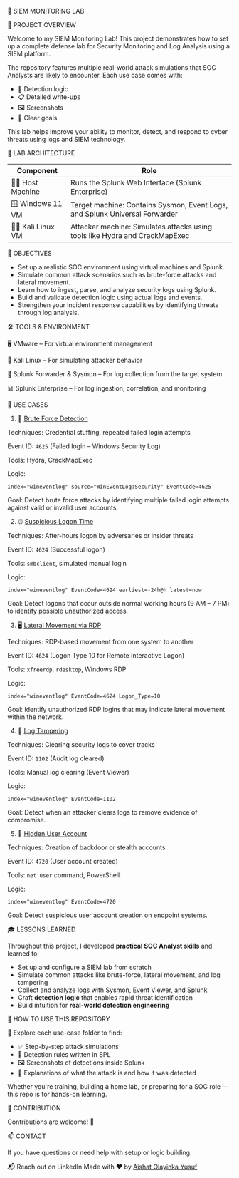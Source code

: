 🔐 SIEM MONITORING LAB



📝 PROJECT OVERVIEW

Welcome to my SIEM Monitoring Lab!
This project demonstrates how to set up a complete defense lab for Security Monitoring and Log Analysis using a SIEM platform.

The repository features multiple real-world attack simulations that SOC Analysts are likely to encounter. Each use case comes with:

* 🔎 Detection logic
* 📋 Detailed write-ups
* 🖼️ Screenshots
* 🎯 Clear goals

This lab helps improve your ability to monitor, detect, and respond to cyber threats using logs and SIEM technology.



🧭 LAB ARCHITECTURE

| Component               | Role                                                                       |
| ----------------------- | ---------------------------------------------------------------------------|
| 🧑‍💻 Host Machine        |  Runs the Splunk Web Interface (Splunk Enterprise)                          |
| 🪟 Windows 11 VM       | Target machine: Contains Sysmon, Event Logs, and Splunk Universal Forwarder |
| 🐱‍💻 Kali Linux VM    | Attacker machine: Simulates attacks using tools like Hydra and CrackMapExec  |



🎯 OBJECTIVES

* Set up a realistic SOC environment using virtual machines and Splunk.
* Simulate common attack scenarios such as brute-force attacks and lateral movement.
* Learn how to ingest, parse, and analyze security logs using Splunk.
* Build and validate detection logic using actual logs and events.
* Strengthen your incident response capabilities by identifying threats through log analysis.



🛠️ TOOLS & ENVIRONMENT

  🖥️  VMware – For virtual environment management
  
  🐧  Kali Linux – For simulating attacker behavior
  
  📡  Splunk Forwarder & Sysmon – For log collection from the target system
  
  📊  Splunk Enterprise – For log ingestion, correlation, and monitoring



🚨 USE CASES



1. 🔐 [Brute Force Detection](use-case-1-brute-force-detection/)

  Techniques: Credential stuffing, repeated failed login attempts
  
  Event ID: `4625` (Failed login – Windows Security Log)
  
  Tools: Hydra, CrackMapExec
  
  Logic:

  ```spl
  index="wineventlog" source="WinEventLog:Security" EventCode=4625
  ```
  Goal: Detect brute force attacks by identifying multiple failed login attempts against valid or invalid user accounts.



2. ⏰ [Suspicious Logon Time](use-case-2-suspicious-logon-time/)

  Techniques: After-hours logon by adversaries or insider threats

  Event ID: `4624` (Successful logon)
  
  Tools: `smbclient`, simulated manual login
  
  Logic:

  ```spl
  index="wineventlog" EventCode=4624 earliest=-24h@h latest=now
  ```
  Goal: Detect logons that occur outside normal working hours (9 AM – 7 PM) to identify possible unauthorized access.



3. 🖥️ [Lateral Movement via RDP](use-case-3-lateral-movement-rdp/)

  Techniques: RDP-based movement from one system to another
  
  Event ID: `4624` (Logon Type 10 for Remote Interactive Logon)
  
  Tools: `xfreerdp`, `rdesktop`, Windows RDP
  
  Logic:

  ```spl
  index="wineventlog" EventCode=4624 Logon_Type=10
  ```
  Goal: Identify unauthorized RDP logins that may indicate lateral movement within the network.



4. 📝 [Log Tampering](use-case-4-log-tampering/)

  Techniques: Clearing security logs to cover tracks
  
  Event ID: `1102` (Audit log cleared)
  
  Tools: Manual log clearing (Event Viewer)
  
  Logic:

  ```spl
  index="wineventlog" EventCode=1102
  ```
  Goal: Detect when an attacker clears logs to remove evidence of compromise.



5. 👤 [Hidden User Account](use-case-5-hidden-user-account/)

  Techniques: Creation of backdoor or stealth accounts
  
  Event ID: `4720` (User account created)
  
  Tools: `net user` command, PowerShell
  
  Logic:

  ```spl
  index="wineventlog" EventCode=4720
  ```
  Goal: Detect suspicious user account creation on endpoint systems.



🎓 LESSONS LEARNED

Throughout this project, I developed **practical SOC Analyst skills** and learned to:

* Set up and configure a SIEM lab from scratch
* Simulate common attacks like brute-force, lateral movement, and log tampering
* Collect and analyze logs with Sysmon, Event Viewer, and Splunk
* Craft **detection logic** that enables rapid threat identification
* Build intuition for **real-world detection engineering**



🚀 HOW TO USE THIS REPOSITORY

📁 Explore each use-case folder to find:

* ✅ Step-by-step attack simulations
* 🔎 Detection rules written in SPL
* 🖼️ Screenshots of detections inside Splunk
* 💬 Explanations of what the attack is and how it was detected

Whether you're training, building a home lab, or preparing for a SOC role — this repo is for hands-on learning.



🤝 CONTRIBUTION

Contributions are welcome! 🚀


📫 CONTACT

If you have questions or need help with setup or logic building:

📬 Reach out on LinkedIn
Made with ❤️ by [Aishat Olayinka Yusuf](https://www.linkedin.com/in/aishat-olayinka-yusuf-3a16aa1b4)



